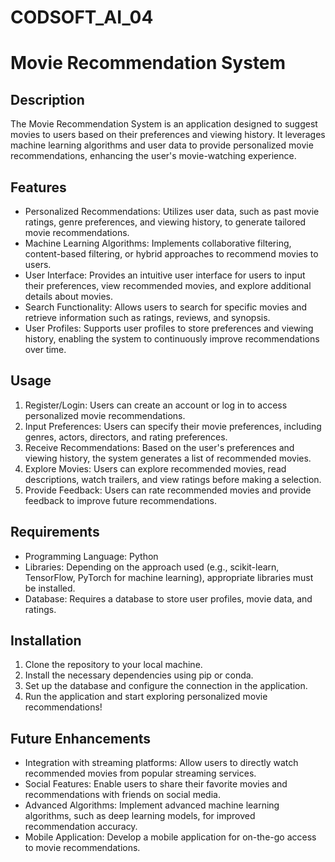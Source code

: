 # CODSOFT_AI_04
# Movie Recommendation System

## Description
The Movie Recommendation System is an application designed to suggest movies to users based on their preferences and viewing history. It leverages machine learning algorithms and user data to provide personalized movie recommendations, enhancing the user's movie-watching experience.

## Features
- Personalized Recommendations: Utilizes user data, such as past movie ratings, genre preferences, and viewing history, to generate tailored movie recommendations.
- Machine Learning Algorithms: Implements collaborative filtering, content-based filtering, or hybrid approaches to recommend movies to users.
- User Interface: Provides an intuitive user interface for users to input their preferences, view recommended movies, and explore additional details about movies.
- Search Functionality: Allows users to search for specific movies and retrieve information such as ratings, reviews, and synopsis.
- User Profiles: Supports user profiles to store preferences and viewing history, enabling the system to continuously improve recommendations over time.

## Usage
1. Register/Login: Users can create an account or log in to access personalized movie recommendations.
2. Input Preferences: Users can specify their movie preferences, including genres, actors, directors, and rating preferences.
3. Receive Recommendations: Based on the user's preferences and viewing history, the system generates a list of recommended movies.
4. Explore Movies: Users can explore recommended movies, read descriptions, watch trailers, and view ratings before making a selection.
5. Provide Feedback: Users can rate recommended movies and provide feedback to improve future recommendations.

## Requirements
- Programming Language: Python
- Libraries: Depending on the approach used (e.g., scikit-learn, TensorFlow, PyTorch for machine learning), appropriate libraries must be installed.
- Database: Requires a database to store user profiles, movie data, and ratings.

## Installation
1. Clone the repository to your local machine.
2. Install the necessary dependencies using pip or conda.
3. Set up the database and configure the connection in the application.
4. Run the application and start exploring personalized movie recommendations!

## Future Enhancements
- Integration with streaming platforms: Allow users to directly watch recommended movies from popular streaming services.
- Social Features: Enable users to share their favorite movies and recommendations with friends on social media.
- Advanced Algorithms: Implement advanced machine learning algorithms, such as deep learning models, for improved recommendation accuracy.
- Mobile Application: Develop a mobile application for on-the-go access to movie recommendations.



